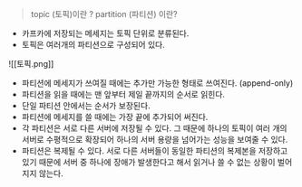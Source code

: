 
> topic (토픽)이란 ?
> partition (파티션) 이란?

- 카프카에 저장되는 메세지는 토픽 단위로 분류된다.
- 토픽은 여러개의 파티션으로 구성되어 있다.

![[토픽.png]]

- 파티션에 메세지가 쓰여질 때에는 추가만 가능한 형태로 쓰여진다. (append-only)
- 파티션을 읽을 때에는 맨 앞부터 제일 끝까지의 순서로 읽힌다.
- 단일 파티션 안에서는 순서가 보장된다.
- 파티션에 메세지를 쓸 때에는 가장 끝에 추가되어 써진다.
- 각 파티션은 서로 다른 서버에 저장될 수 있다. 그 때문에 하나의 토픽이 여러 개의 서버로 수평적으로 확장되어 하나의 서버 용량을 넘어가는 성능을 보여줄 수 있다.
- 파티션은 복제될 수 있다. 서로 다른 서버들이 동일한 파티션의 복제본을 저장하고 있기 때문에 서버 중 하나에 장애가 발생한다고 해서 읽거나 쓸 수 없는 상황이 벌어지지 않는다.